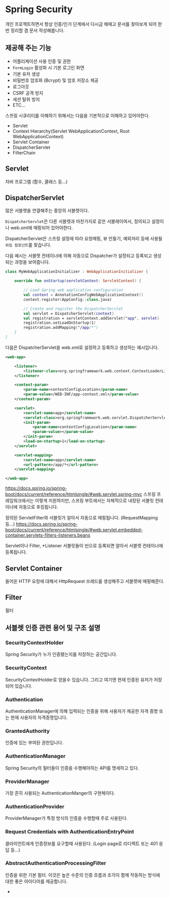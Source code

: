 # Spring Security

개인 프로젝트하면서 항상 인증/인가 단계에서 다시금 해매고 문서를 찾아보게 되어 한번 정리할 겸 문서 작성해봅니다.

## 제공해 주는 기능
- 어플리케이션 사용 인증 및 권한
- `FormLogin` 활성화 시 기본 로그인 화면
- 기본 유저 생성
- 비밀번호 암호화 (Bcrypt) 및 암호 저장소 제공
- 로그아웃
- CSRF 공격 방지
- 세션 탈취 방지
- ETC...

스프링 시큐리티를 이해하기 위해서는 다음을 기본적으로 이해하고 있어야한다.

- Servlet
- Context Hierarchy(Servlet WebApplicationContext, Root WebApplicationContext)
- Servlet Container
- DispatcherServlet
- FilterChain


## Servlet
자바 프로그램 (함수, 클래스 등...)

## DispatcherServlet
많은 서블렛을 연결해주는 중앙의 서블렛이다.

`DispatcherServlet`은 다른 서블렛과 마찬가지로 같은 서블레이여서, 정의되고 설정이나 web.xml에 매핑되어 있어야한다.

DispatcherServlet은 스프링 설정에 따라 요청매핑, 뷰 만들기, 예외처리 등에 사용될 `위임 컴포넌트`를 찾습니다.

다음 예시는 서블렛 컨테이너에 의해 자동으로 Dispatcher가 설정되고 등록되고 생성되는 과정을 보여줍니다.

```kotlin
class MyWebApplicationInitializer : WebApplicationInitializer {

    override fun onStartup(servletContext: ServletContext) {

        // Load Spring web application configuration
        val context = AnnotationConfigWebApplicationContext()
        context.register(AppConfig::class.java)

        // Create and register the DispatcherServlet
        val servlet = DispatcherServlet(context)
        val registration = servletContext.addServlet("app", servlet)
        registration.setLoadOnStartup(1)
        registration.addMapping("/app/*")
    }
}
```

다음은 DispatcherServlet을 web.xml로 설정하고 등록하고 생성하는 예시입니다.

```xml
<web-app>

    <listener>
        <listener-class>org.springframework.web.context.ContextLoaderListener</listener-class>
    </listener>

    <context-param>
        <param-name>contextConfigLocation</param-name>
        <param-value>/WEB-INF/app-context.xml</param-value>
    </context-param>

    <servlet>
        <servlet-name>app</servlet-name>
        <servlet-class>org.springframework.web.servlet.DispatcherServlet</servlet-class>
        <init-param>
            <param-name>contextConfigLocation</param-name>
            <param-value></param-value>
        </init-param>
        <load-on-startup>1</load-on-startup>
    </servlet>

    <servlet-mapping>
        <servlet-name>app</servlet-name>
        <url-pattern>/app/*</url-pattern>
    </servlet-mapping>

</web-app>

```

https://docs.spring.io/spring-boot/docs/current/reference/htmlsingle/#web.servlet.spring-mvc
스프링 프레임워크에서는 이렇게 지원하지만, 스프링 부트에서는 자체적으로 내장된 서블릿 컨테이너에 자동으로 후킹됩니다.

정의된 ServletFilter와 서블릿가 알아서 자동으로 매핑됩니다. (RequestMapping 등...) https://docs.spring.io/spring-boot/docs/current/reference/htmlsingle/#web.servlet.embedded-container.servlets-filters-listeners.beans

Servlet이나 Filter, *Listener 서블릿들이 빈으로 등록되면 알아서 서블렛 컨테이너에 등록됩니다.

## Servlet Container
들어온 HTTP 요청에 대해서 HttpRequest 쓰레드를 생성해주고 서블렛에 매핑해준다.

## Filter
필터


## 서블렛 인증 관련 용어 및 구조 설명

### SecurityContextHolder
Spring Security가 누가 인증됐는지를 저장하는 공간입니다.

### SecurityContext
SecurityContextHolder로 얻을수 있습니다. 그리고 여기엔 현재 인증된 유저가 저장되어 있습니다.

### Authentication
AuthenticationManager에 의해 입력되는 인증을 위해 사용자가 제공한 자격 증명 또는 현재 사용자의 자격증명입니다.

### GrantedAuthority
인증에 있는 부여된 권한입니다.

### AuthenticationManager
Spring Security의 필터들이 인증을 수행해야하는 API를 명세하고 있다.

### ProviderManager
가장 흔히 사용되는 AuthenticationManger의 구현체이다.

### AuthenticationProvider
ProviderManager가 특정 방식의 인증을 수행할때 주로 사용된다.

### Request Credentials with AuthenticationEntryPoint
클라이언트에게 인증정보를 요구할때 사용된다. (Login page로 리디렉트 또는 401 응답 등...)

### AbstractAuthenticationProcessingFilter
인증을 위한 기본 필터. 이것은 높은 수준의 인증 흐름과 조각이 함께 작동하는 방식에 대한 좋은 아이디어를 제공합니다.

- 


